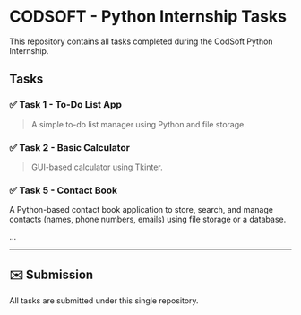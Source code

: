 # CODSOFT - Python Internship Tasks

This repository contains all tasks completed during the CodSoft Python Internship.

## Tasks

### ✅ Task 1 - To-Do List App
> A simple to-do list manager using Python and file storage.

### ✅ Task 2 - Basic Calculator
> GUI-based calculator using Tkinter.

### ✅ Task 5 - Contact Book
A Python-based contact book application to store, search, and manage contacts (names, phone numbers, emails) using file storage or a database.

...

---

## ✉️ Submission
All tasks are submitted under this single repository.